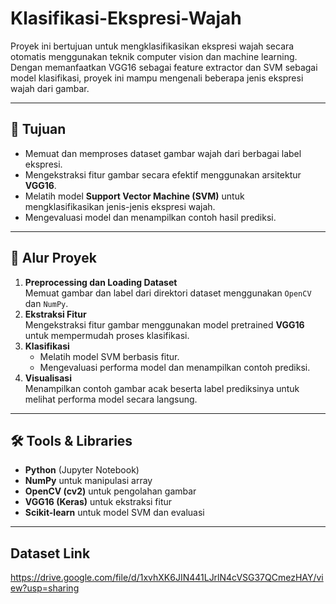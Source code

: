 # Klasifikasi-Ekspresi-Wajah
Proyek ini bertujuan untuk mengklasifikasikan ekspresi wajah secara otomatis menggunakan teknik computer vision dan machine learning. Dengan memanfaatkan VGG16 sebagai feature extractor dan SVM sebagai model klasifikasi, proyek ini mampu mengenali beberapa jenis ekspresi wajah dari gambar.

---

## 🎯 Tujuan
- Memuat dan memproses dataset gambar wajah dari berbagai label ekspresi.
- Mengekstraksi fitur gambar secara efektif menggunakan arsitektur **VGG16**.
- Melatih model **Support Vector Machine (SVM)** untuk mengklasifikasikan jenis-jenis ekspresi wajah.
- Mengevaluasi model dan menampilkan contoh hasil prediksi.

---

## 🧠 Alur Proyek
1. **Preprocessing dan Loading Dataset**  
   Memuat gambar dan label dari direktori dataset menggunakan `OpenCV` dan `NumPy`.
2. **Ekstraksi Fitur**  
   Mengekstraksi fitur gambar menggunakan model pretrained **VGG16** untuk mempermudah proses klasifikasi.
3. **Klasifikasi**  
   - Melatih model SVM berbasis fitur.
   - Mengevaluasi performa model dan menampilkan contoh prediksi.
4. **Visualisasi**  
   Menampilkan contoh gambar acak beserta label prediksinya untuk melihat performa model secara langsung.

---

## 🛠️ Tools & Libraries
- **Python** (Jupyter Notebook)
- **NumPy** untuk manipulasi array
- **OpenCV (cv2)** untuk pengolahan gambar
- **VGG16 (Keras)** untuk ekstraksi fitur
- **Scikit-learn** untuk model SVM dan evaluasi

---

## Dataset Link
https://drive.google.com/file/d/1xvhXK6JIN441LJrlN4cVSG37QCmezHAY/view?usp=sharing 
